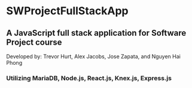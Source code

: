 # SWProjectFullStackApp
##  A JavaScript full stack application for Software Project course
Developed by: Trevor Hurt, Alex Jacobs, Jose Zapata, and Nguyen Hai Phong
### Utilizing MariaDB, Node.js, React.js, Knex.js, Express.js
